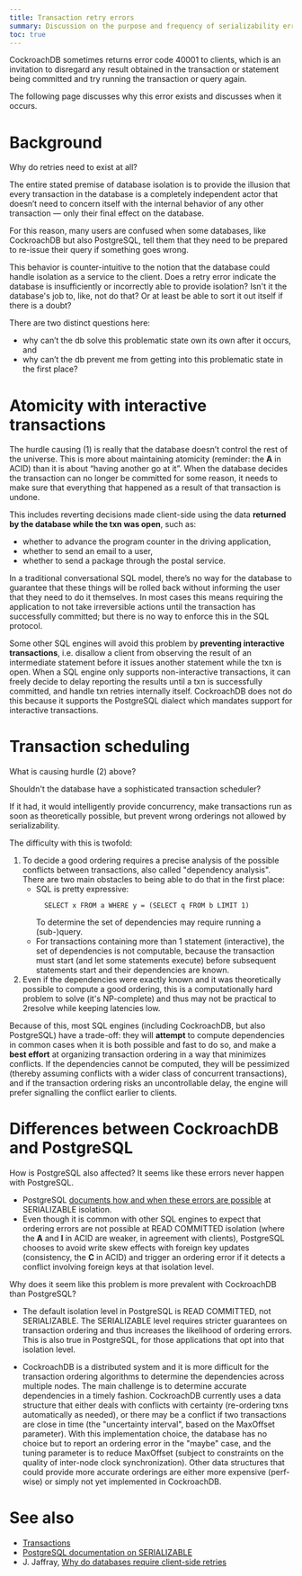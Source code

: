 ```yaml
---
title: Transaction retry errors
summary: Discussion on the purpose and frequency of serializability errors
toc: true
---
```


CockroachDB sometimes returns error code 40001 to clients, which is an
invitation to disregard any result obtained in the transaction or
statement being committed and try running the transaction or query
again.

The following page discusses why this error exists and discusses when it occurs.

# Background

Why do retries need to exist at all?

The entire stated premise of database isolation is to provide the
illusion that every transaction in the database is a completely
independent actor that doesn’t need to concern itself with the
internal behavior of any other transaction — only their final effect
on the database.

For this reason, many users are confused when some databases, like
CockroachDB but also PostgreSQL, tell them that they need to be
prepared to re-issue their query if something goes wrong.

This behavior is counter-intuitive to the notion that the database
could handle isolation as a service to the client. Does a retry error
indicate the database is insufficiently or incorrectly able to provide
isolation? Isn't it the database's job to, like, not do that? Or at
least be able to sort it out itself if there is a doubt?

There are two distinct questions here:

- why can’t the db solve this problematic state own its own after it occurs, and
- why can’t the db prevent me from getting into this problematic state in the first place?

# Atomicity with interactive transactions

The hurdle causing (1) is really that the database doesn’t control the
rest of the universe. This is more about maintaining atomicity
(reminder: the **A** in ACID) than it is about “having another go at
it”. When the database decides the transaction can no longer be
committed for some reason, it needs to make sure that everything that
happened as a result of that transaction is undone.

This includes reverting decisions made client-side using the data
**returned by the database while the txn was open**, such as:

- whether to advance the program counter in the driving application,
- whether to send an email to a user,
- whether to send a package through the postal service.

In a traditional conversational SQL model, there’s no way for the
database to guarantee that these things will be rolled back without
informing the user that they need to do it themselves. In most cases
this means requiring the application to not take irreversible actions
until the transaction has successfully committed; but there is no way
to enforce this in the SQL protocol.

Some other SQL engines will avoid this problem by **preventing
interactive transactions**, i.e. disallow a client from observing the
result of an intermediate statement before it issues another statement
while the txn is open. When a SQL engine only supports non-interactive
transactions, it can freely decide to delay reporting the results
until a txn is successfully committed, and handle txn retries
internally itself. CockroachDB does not do this because it supports
the PostgreSQL dialect which mandates support for interactive
transactions.

# Transaction scheduling

What is causing hurdle (2) above?

Shouldn't the database have a sophisticated transaction scheduler?

If it had, it would intelligently provide concurrency, make
transactions run as soon as theoretically possible, but prevent wrong
orderings not allowed by serializability.

The difficulty with this is twofold:

1. To decide a good ordering requires a precise
   analysis of the possible conflicts between transactions, also
   called "dependency analysis". There are two main obstacles to being
   able to do that in the first place:
   - SQL is pretty expressive:
     ```
       SELECT x FROM a WHERE y = (SELECT q FROM b LIMIT 1)
     ```
     To determine the set of dependencies may require running a (sub-)query.
   - For transactions containing more than 1 statement (interactive),
     the set of dependencies is not computable, because the
     transaction must start (and let some statements execute) before
     subsequent statements start and their dependencies are known.
2. Even if the dependencies were exactly known and it was
   theoretically possible to compute a good ordering, this is a
   computationally hard problem to solve (it's NP-complete) and thus
   may not be practical to 2resolve while keeping latencies low.

Because of this, most SQL engines (including CockroachDB, but also
PostgreSQL) have a trade-off: they will **attempt** to compute
dependencies in common cases when it is both possible and fast to do
so, and make a **best effort** at organizing transaction ordering in a way
that minimizes conflicts. If the dependencies cannot be computed, they
will be pessimized (thereby assuming conflicts with a wider class of
concurrent transactions), and if the transaction ordering risks an
uncontrollable delay, the engine will prefer signalling the conflict
earlier to clients.

# Differences between CockroachDB and PostgreSQL

How is PostgreSQL also affected? It seems like these errors never happen with PostgreSQL.

- PostgreSQL [documents how and when these errors are possible](https://www.postgresql.org/docs/11/transaction-iso.html#XACT-SERIALIZABLE) at SERIALIZABLE isolation.
- Even though it is common with other SQL engines to expect that
  ordering errors are not possible at READ COMMITTED isolation (where
  the **A** and **I** in ACID are weaker, in agreement with clients),
  PostgreSQL chooses to avoid write skew effects with foreign key
  updates (consistency, the **C** in ACID) and trigger an ordering error
  if it detects a conflict involving foreign keys at that isolation
  level.

Why does it seem like this problem is more prevalent with CockroachDB than PostgreSQL?

- The default isolation level in PostgreSQL is READ COMMITTED, not
  SERIALIZABLE. The SERIALIZABLE level requires stricter guarantees on
  transaction ordering and thus increases the likelihood of ordering
  errors. This is also true in PostgreSQL, for those applications that
  opt into that isolation level.

- CockroachDB is a distributed system and it is more difficult for the
  transaction ordering algorithms to determine the dependencies across
  multiple nodes. The main challenge is to determine accurate
  dependencies in a timely fashion. CockroachDB currently uses a data
  structure that either deals with conflicts with certainty
  (re-ordering txns automatically as needed), or there may be a conflict if two
  transactions are close in time (the "uncertainty interval", based on
  the MaxOffset parameter). With this implementation choice, the
  database has no choice but to report an ordering error in the
  "maybe" case, and the tuning parameter is to reduce MaxOffset
  (subject to constraints on the quality of inter-node clock
  synchronization). Other data structures that could provide more
  accurate orderings are either more expensive (perf-wise) or simply
  not yet implemented in CockroachDB.

# See also

- [Transactions](transactions.html)
- [PostgreSQL documentation on SERIALIZABLE](https://www.postgresql.org/docs/11/transaction-iso.html#XACT-SERIALIZABLE)
- J. Jaffray, [Why do databases require client-side retries](http://justinjaffray.com/why-do-databases-require-client-side-retries/)

